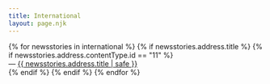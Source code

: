 ```yaml
---
title: International
layout: page.njk
---
```


<ul style="list-style: none;margin-block-start: 0px;padding-inline-start: 0px;">
{% for newsstories in international %}
{% if newsstories.address.title %}
{% if newsstories.address.contentType.id == "11" %} <!-- permet de valider que seuls les news-stories sont affichées (pour retirer les vidéos, audios, extrats, etc.) -->
<li>— <a href="/international/articles/{{ newsstories.address.title | slug }}/">{{ newsstories.address.title | safe }}</a></li>
{% endif %}
{% endif %}
{% endfor %}
</ul>